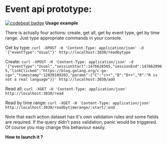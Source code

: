 # Event api prototype:

<a href="https://codebeat.co/projects/github-com-skudryashov-social_event_api_prototype"><img alt="codebeat badge" src="https://codebeat.co/badges/451abd5d-0ac6-4d56-9dd1-c1a7e966c40e" /></a>
**Usage example**

There is actually four actions: create, get all, get by event type, get by 
time range. Just type appropriate commands in your console.

Get by type: `curl -XPOST -H 'Content-Type: application/json' -d '{"eventType":"Usual"}' http://localhost:3030/readbytype`

Create: `curl -XPOST -H 'Content-Type: application/json' -d '{"eventType":"Usual","sessionStart":1476628565,"sessionEnd":1476628965,"linkClicked":"https://blog.golang.org/c-go-cgo","timestamp":12039109203,"params":{"C":"c++","D":"D++","R":"R is not a real language"}}' http://localhost:3030/add`

Read all: `curl -XGET -H 'Content-Type: application/json' http://localhost:3030/read`

Read by time range: `curl -XGET -H 'Content-Type: application/json' http://localhost:3030/readbytimerange/:start/:end`

Note that each action dataset has it's own validation rules and some fields are required. If the query didn't pass validation, panic would be triggered. Of course you may change this behaviour easily.

**How to launch it ?**
